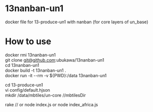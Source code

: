 # 13nanban-un1
docker file for 13-produce-un1 with nanban (for core layers of un_base)

# How to use
docker rmi 13nanban-un1  
git clone git@github.com:ubukawa/13nanban-un1  
cd 13nanban-un1  
docker build -t 13nanban-un1 .  
docker run -it --rm -v ${PWD}:/data 13nanban-un1  
 
cd 13-produce-un1  
vi config/default.hjson  
mkdir /data/mbtiles/un-core   //mbtilesDir

rake // or node index.js or node index_africa.js  
